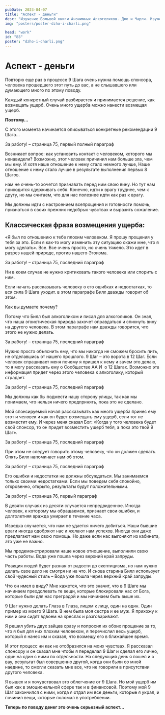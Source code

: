 ```yaml
---
pubDate: 2023-04-07
title: "Аспект - деньги"
desc: "Изучение Большой книги Анонимных Алкоголиков. Джо и Чарли. Изучение БК. (087)"
img: "posters/poster-dzho-i-charli.png"

head: "work"
id: "88"
poster: "dzho-i-charli.png"
---
```


# Аспект - деньги

Повторю еще раз в процессе 9 Шага очень нужна помощь спонсора, человека прошедшего этот путь до вас, а не слышавшего или думающего много по этому поводу.

Каждый конкретный случай разбирается и принимается решение, как возмещать ущерб. Очень много ущерба можно нанести возмещая ущерб.

**Поэтому…**

С этого момента начинается описываться конкретные рекомендации 9 Шага…

За работу! – страница 75, первый полный параграф

Возникает вопрос: как установить контакт с человеком, которого мы ненавидели? Возможно, этот человек причинил нам больше зла, чем мы ему. И хотя наше отношение к нему стало немного лучше,
Наше отношение к нему стало лучше в результате выполнения первых 8 Шагов.

нам не очень-то хочется признавать перед ним свою вину. Но тут нам приходится сдерживать себя. Конечно, идти к врагу труднее, чем к другу, но мы считаем, что для нас полезнее идти как раз к врагу.

Мы должны идти с настроением всепрощения и готовности помочь, признаться в своих прежних недобрых чувствах и выразить сожаление.

## Классическая фраза возмещения ущерба:

«Я был по отношению к тебе плохим человеком. Я прошу прощения у тебя за это. Если я как-то могу изменить эту ситуацию скажи мне, что я могу сделать». Все. Все очень просто, но очень тяжело. Это идет в разрез нашей природе, против нашего Эгоизма.

За работу! – страница 75, последний параграф

Ни в коем случае не нужно критиковать такого человека или спорить с ним.

Если начать рассказывать человеку о его ошибках и недостатках, то вся сила 9 Шага уходит. в этом параграфе Билл дважды говорит об этом.

Как вы думаете почему?

Потому что Билл был алкоголиком и писал для алкоголиков. Он знал, что наша эгоистическая природа захочет оправдаться и спихнуть вину на другого человека. В этом параграфе нам дважды говорится, что этого не нужно делать.

За работу! – страница 75, последний параграф

Нужно просто объяснить ему, что мы никогда не сможем бросить пить, не отделавшись от нашего прошлого.
9 Шаг – это ворота в 12 Шаг. Если человек спрашивает меня почему я пришел к нему и зачем это делаю, то я могу рассказать ему о Сообществе АА И  о 12 Шагах. Возможно эта информация придет через этого человека к алкоголику, который страдает.

За работу! – страница 75, последний параграф

Мы должны как бы подмести нашу сторону улицы, так как мы понимаем, что нельзя ничего предпринять, пока это не сделано.

Мой спонсируемый начал рассказывать как много ущерба принес ему этот и человек и как он будет возмещать ему ущерб, если тот не возместит ему. И через меня сказал Бог: «Когда у того человека будет свой спонсор, то он придет возместить ущерб тебя, а пока это твой 9 Шаг».

За работу! – страница 75, последний параграф

При этом не следует говорить этому человеку, что он должен сделать.
Опять Билл напоминает нам об этом.

За работу! – страница 75, последний параграф

Его ошибки и недостатки не должны обсуждаться. Мы занимаемся только своими недостатками. Если мы поведем себя спокойно, откровенно, открыто, результаты будут положительными.

За работу! – страница 76, первый параграф

В девяти случаях из десяти случается непредвиденное. Иногда человек, к которому мы обращаемся, признает свои ошибки, и долголетняя вражда умирает в течение часа.

Изредка случается, что нам не удается ничего добиться. Наши бывшие враги иногда одобряют нас и желают нам успехов. Иногда они даже предлагают нам свою помощь. Но даже если нас выгоняют из кабинета, это уже не важно.

Мы продемонстрировали наше новое отношение, выполнили свою часть работы. Вода уже пошла через верхний край запруды.

Реакция людей будет разная от радости до скептицизма, но нам нужно делать свое дело не смотря ни на что.
И снова старина Билл использует свой чудесный стиль – Вода уже пошла через верхний край запруды.

Что он имел в виду? Мне кажется, что это значит, что в 9 Шаге мы начинаем преодолевать те вещи, которые блокировали нас от Бога, которые были для нас преградой и мы начинаем быть выше их.

9 Шаг нужно делать Глаза в Глаза, лицом к лицу, один на один. Один пример из моего 9 Шага. В нем была моя сестра и ее муж. Я прихожу к ним и они сидят вдвоем на креслах и разговаривают.

Я решил убить двух зайцев сразу и попросил их обоих прощение за то, что я был для них плохим человеком, я перечислил весь ущерб, который я нанес им и сказал, что возмещу его в ближайшее время.

И этот процесс ни как не отобразился на моих чувствах. Я рассказал спонсору и он сказал мне чтобы я переделал 9 Шаг и сделал его лично, один на один с ними по отдельности. На следующий день я пошел и о вау, результат был совершенно другой, когда они были со мной наедине, то смогли сказать мне все, что не говорили в присутствии другого человека.

Я вышел и я почувствовал это облегчение от 9 Шага. Но мой ущерб им был как в эмоциональной сфере так и в финансовой. Поэтому мой 9 Шаг закончился с ними, когда я отдал им все деньги, которые я украл, и починил вещи, которые поломал в употреблении.

**Теперь по поводу денег это очень серьезный аспект…**
